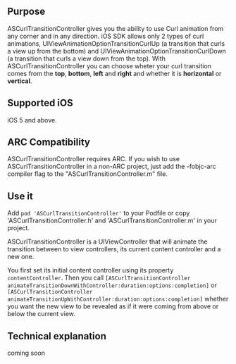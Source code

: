 ## Purpose
ASCurlTransitionController gives you the ability to use Curl animation from any corner and in any direction.
iOS SDK allows only 2 types of curl animations, UIViewAnimationOptionTransitionCurlUp (a transition that curls a view up from the bottom) and UIViewAnimationOptionTransitionCurlDown (a transition that curls a view down from the top). With ASCurlTransitionController you can choose wheter your curl transition comes from the **top**, **bottom**, **left** and **right** and whether it is **horizontal** or **vertical**.

## Supported iOS
iOS 5 and above.

## ARC Compatibility
ASCurlTransitionController requires ARC. If you wish to use ASCurlTransitionController in a non-ARC project, just add the -fobjc-arc compiler flag to the "ASCurlTransitionController.m" file.

## Use it
Add `pod 'ASCurlTransitionController'` to your Podfile or copy 'ASCurlTransitionController.h' and 'ASCurlTransitionController.m' in your project.

ASCurlTransitionController is a UIViewController that will animate the transition between to view controllers, its current content controller and a new one.

You first set its initial content controller using its property `contentController`. Then you call `[ASCurlTransitionController animateTransitionDownWithController:duration:options:completion]` or `[ASCurlTransitionController animateTransitionUpWithController:duration:options:completion]` whether you want the new view to be revealed as if it were coming from above or below the current view.


## Technical explanation
coming soon